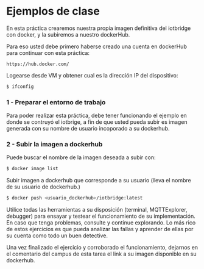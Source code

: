 # Ejemplos de clase

En esta práctica crearemos nuestra propia imagen definitiva del iotbridge con docker, y la subiremos a nuestro dockerHub.

Para eso usted debe primero haberse creado una cuenta en dockerHub para continuar con esta práctica:
```
https://hub.docker.com/
```

Logearse desde VM y obtener cual es la dirección IP del dispositivo:
```sh
$ ifconfig
```

### 1 - Preparar el entorno de trabajo
Para poder realizar esta práctica, debe tener funcionando el ejemplo en donde se contruyó el iotbrige, a fin de que usted pueda subir es imagen generada con su nombre de usuario incoporado a su dockerhub.

### 2 - Subir la imagen a dockerhub
Puede buscar el nombre de la imagen deseada a subir con:
```sh
$ docker image list
```

Subir imagen a dockerhub que corresponde a su usuario (lleva el nombre de su usuario de dockerhub.)
```sh
$ docker push <usuario_dockerhub>/iotbridge:latest
```

Utilice todas las herramientas a su disposición (terminal, MQTTExplorer, debugger) para ensayar y testear el funcionamiento de su implementación. En caso que tenga problemas, consulte y continue explorando. Lo más rico de estos ejercicios es que pueda analizar las fallas y aprender de ellas por su cuenta como todo un buen detective.

Una vez finalizado el ejercicio y corroborado el funcionamiento, dejarnos en el comentario del campus de esta tarea el link a su imagen disponible en su dockerhub.
